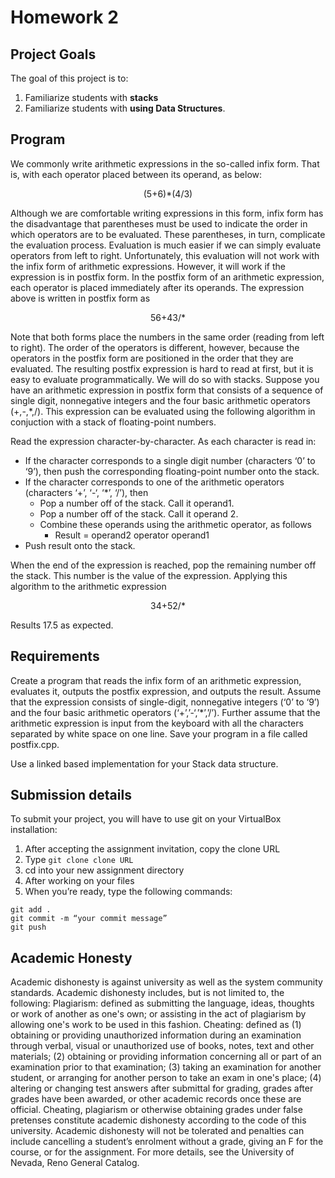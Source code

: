 # Homework 2

## Project Goals
The goal of this project is to:
1.	Familiarize students with **stacks**
2.  Familiarize students with **using Data Structures**.

## Program
We commonly write arithmetic expressions in the so-called infix form. That is, with each operator placed between its operand, as below:  
<p align="center">
(5+6)*(4/3)  </p>

Although we are comfortable writing expressions in this form, infix form has the disadvantage that parentheses must be used to indicate the order in which operators
are to be evaluated. These parentheses, in turn, complicate the evaluation process. Evaluation is much easier if we can simply evaluate operators from left to right.
Unfortunately, this evaluation will not work with the infix form of arithmetic expressions. However, it will work if the expression is in postfix form. In the postfix form of an arithmetic expression, each operator is placed immediately after its operands. The expression above is written in postfix form as
<p align="center">
56+43/*  </p>

Note that both forms place the numbers in the same order (reading from left to right). The order of the operators is different, however, because the operators in the postfix form are positioned in the order that they are evaluated. The resulting postfix expression is hard to read at first, but it is easy to evaluate programmatically. We will do so with stacks. Suppose you have an arithmetic expression in postfix form that consists of a sequence of single digit, nonnegative integers and the four basic arithmetic operators (+,-,\*,/). This expression can be evaluated using the following algorithm in conjuction with a stack of floating-point numbers.

Read the expression character-by-character. As each character is read in:
*	If the character corresponds to a single digit number (characters ‘0’ to ‘9’), then push the corresponding floating-point number onto the stack.
*	If the character corresponds to one of the arithmetic operators (characters ‘+’, ‘-‘, ‘\*’, ‘/’), then 
    * Pop a number off of the stack. Call it operand1.
    * Pop a number off of the stack. Call it operand 2.
    * Combine these operands using the arithmetic operator, as follows
      * Result = operand2 operator operand1
  * Push result onto the stack.

When the end of the expression is reached, pop the remaining number off the stack. This number is the value of the expression. Applying this algorithm to the arithmetic expression  
<p align="center">
34+52/*  </p>

Results 17.5 as expected.  

## Requirements
Create a program that reads the infix form of an arithmetic expression, evaluates it, outputs the postfix expression, and outputs the result. Assume that the expression consists of single-digit, nonnegative integers (‘0’ to ‘9’) and the four basic arithmetic operators (‘+’,’-‘,’\*’,’/’). Further assume that the arithmetic expression is input from the keyboard with all the characters separated by white space on one line. Save your program in a file called postfix.cpp.  

Use a linked based implementation for your Stack data structure.  

## Submission details
To submit your project, you will have to use git on your VirtualBox installation:
1.	After accepting the assignment invitation, copy the clone URL
2.	Type 
```git clone clone URL```
3.	cd into your new assignment directory
4.	After working on your files
5.	When you’re ready, type the following commands: 
```
git add .
git commit -m “your commit message”
git push
```
## Academic Honesty
Academic dishonesty is against university as well as the system community standards. Academic dishonesty includes, but is not limited to, the following:
Plagiarism: defined as submitting the language, ideas, thoughts or work of another as one's own; or assisting in the act of plagiarism by allowing one's work to be used in this fashion.
Cheating: defined as (1) obtaining or providing unauthorized information during an examination through verbal, visual or unauthorized use of books, notes, text and other materials; (2) obtaining or providing information concerning all or part of an examination prior to that examination; (3) taking an examination for another student, or arranging for another person to take an exam in one's place; (4) altering or changing test answers after submittal for grading, grades after grades have been awarded, or other academic records once these are official.
Cheating, plagiarism or otherwise obtaining grades under false pretenses constitute academic
dishonesty according to the code of this university. Academic dishonesty will not be tolerated and
penalties can include cancelling a student’s enrolment without a grade, giving an F for the course, or for the assignment. For more details, see the University of Nevada, Reno General Catalog.
